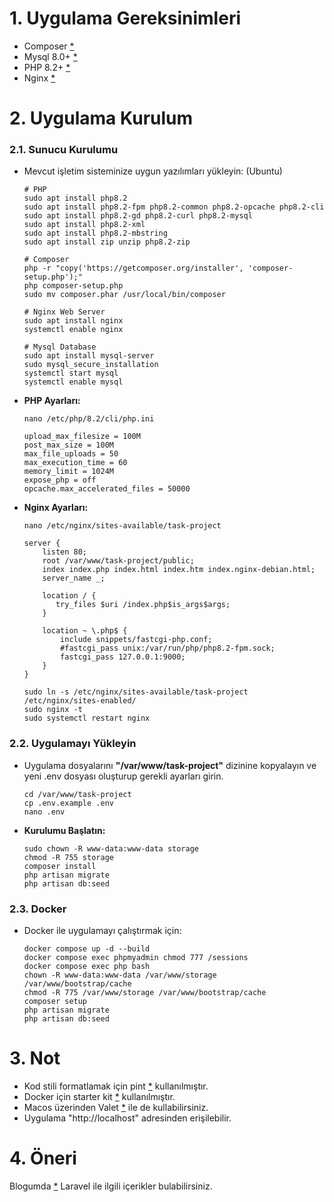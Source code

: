# 1. Uygulama Gereksinimleri
- Composer [*](https://getcomposer.org/)
- Mysql 8.0+ [*](https://dev.mysql.com/downloads/mysql/8.0.26.html)
- PHP 8.2+ [*](https://www.php.net/releases/)
- Nginx [*](https://www.nginx.com/)

# 2. Uygulama Kurulum
### 2.1. Sunucu Kurulumu
- Mevcut işletim sisteminize uygun yazılımları yükleyin: (Ubuntu)
    ```
    # PHP
    sudo apt install php8.2
    sudo apt install php8.2-fpm php8.2-common php8.2-opcache php8.2-cli
    sudo apt install php8.2-gd php8.2-curl php8.2-mysql
    sudo apt install php8.2-xml
    sudo apt install php8.2-mbstring
    sudo apt install zip unzip php8.2-zip
    ```

    ```
    # Composer
    php -r "copy('https://getcomposer.org/installer', 'composer-setup.php');"
    php composer-setup.php 
    sudo mv composer.phar /usr/local/bin/composer
    
    # Nginx Web Server
    sudo apt install nginx
    systemctl enable nginx
    
    # Mysql Database
    sudo apt install mysql-server
    sudo mysql_secure_installation
    systemctl start mysql
    systemctl enable mysql

    ```
- __PHP Ayarları:__
    ```shell
    nano /etc/php/8.2/cli/php.ini
    ```
    ```
    upload_max_filesize = 100M
    post_max_size = 100M
    max_file_uploads = 50
    max_execution_time = 60
    memory_limit = 1024M
    expose_php = off
    opcache.max_accelerated_files = 50000
    ```

- __Nginx Ayarları:__
    ```
    nano /etc/nginx/sites-available/task-project
    ```
    ```
    server {
        listen 80;
        root /var/www/task-project/public;
        index index.php index.html index.htm index.nginx-debian.html;
        server_name _;

        location / {
           try_files $uri /index.php$is_args$args;
        }
    
        location ~ \.php$ {
            include snippets/fastcgi-php.conf;
            #fastcgi_pass unix:/var/run/php/php8.2-fpm.sock;
            fastcgi_pass 127.0.0.1:9000;
        }
    }
    ```
    ```
    sudo ln -s /etc/nginx/sites-available/task-project /etc/nginx/sites-enabled/
    sudo nginx -t
    sudo systemctl restart nginx
    ```
### 2.2. Uygulamayı Yükleyin
- Uygulama dosyalarını __"/var/www/task-project"__ dizinine kopyalayın ve yeni .env dosyası oluşturup gerekli ayarları girin.
    ```shell
    cd /var/www/task-project
    cp .env.example .env
    nano .env
    ```

- **Kurulumu Başlatın:**
    ```shell
    sudo chown -R www-data:www-data storage
    chmod -R 755 storage
    composer install
    php artisan migrate
    php artisan db:seed
    ```
### 2.3. Docker
- Docker ile uygulamayı çalıştırmak için:
    ```shell
    docker compose up -d --build
    docker compose exec phpmyadmin chmod 777 /sessions
    docker compose exec php bash
    chown -R www-data:www-data /var/www/storage /var/www/bootstrap/cache
    chmod -R 775 /var/www/storage /var/www/bootstrap/cache
    composer setup
    php artisan migrate
    php artisan db:seed
    ```

# 3. Not
- Kod stili formatlamak için pint [*](https://laravel.com/docs/11.x/pint) kullanılmıştır.
- Docker için starter kit [*](https://github.com/refactorian/laravel-docker) kullanılmıştır.
- Macos üzerinden Valet [*](https://laravel.com/docs/11.x/valet) ile de kullabilirsiniz.
- Uygulama "http://localhost" adresinden erişilebilir.

# 4. Öneri
Blogumda [*](https://tayfunguler.org/blog) Laravel ile ilgili içerikler bulabilirsiniz.
